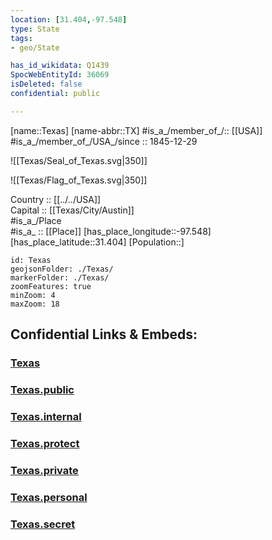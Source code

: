 ```yaml
---
location: [31.404,-97.548] 
type: State
tags:
- geo/State

has_id_wikidata: Q1439 
SpocWebEntityId: 36069
isDeleted: false
confidential: public

---
```

[name::Texas] 
[name-abbr::TX] 
#is_a_/member_of_/:: [[USA]]
#is_a_/member_of_/USA_/since :: 1845-12-29  


![[Texas/Seal_of_Texas.svg|350]] 

![[Texas/Flag_of_Texas.svg|350]] 


Country :: [[../../USA]]  
Capital :: [[Texas/City/Austin]]  
#is_a_/Place  
#is_a_ :: [[Place]] 
[has_place_longitude::-97.548] 
[has_place_latitude::31.404] 
[Population::] 



```leaflet
id: Texas
geojsonFolder: ./Texas/
markerFolder: ./Texas/
zoomFeatures: true 
minZoom: 4 
maxZoom: 18
```


## Confidential Links & Embeds: 

### [Texas](/_Standards/Earth/Continent/America~North/USA/USA~Mountain/Texas.md) 

### [Texas.public](/_public/Earth/Continent/America~North/USA/USA~Mountain/Texas.public.md) 

### [Texas.internal](/_internal/Earth/Continent/America~North/USA/USA~Mountain/Texas.internal.md) 

### [Texas.protect](/_protect/Earth/Continent/America~North/USA/USA~Mountain/Texas.protect.md) 

### [Texas.private](/_private/Earth/Continent/America~North/USA/USA~Mountain/Texas.private.md) 

### [Texas.personal](/_personal/Earth/Continent/America~North/USA/USA~Mountain/Texas.personal.md) 

### [Texas.secret](/_secret/Earth/Continent/America~North/USA/USA~Mountain/Texas.secret.md)

